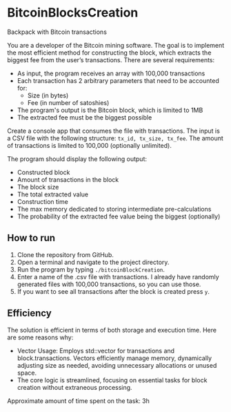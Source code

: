 # BitcoinBlocksCreation

Backpack with Bitcoin transactions

You are a developer of the Bitcoin mining software. The goal is to implement the most efficient method for constructing the block, which extracts the biggest fee from the user’s transactions. There are several requirements:

- As input, the program receives an array with 100,000 transactions
- Each transaction has 2 arbitrary parameters that need to be accounted for:
	- Size (in bytes)
	- Fee (in number of satoshies)
- The program's output is the Bitcoin block, which is limited to 1MB
- The extracted fee must be the biggest possible

Create a console app that consumes the file with transactions. The input is a CSV file with the following structure: `tx_id, tx_size, tx_fee`. The amount of transactions is limited to 100,000 (optionally unlimited).

The program should display the following output:

- Constructed block
- Amount of transactions in the block
- The block size
- The total extracted value
- Construction time
- The max memory dedicated to storing intermediate pre-calculations
- The probability of the extracted fee value being the biggest (optionally)

## How to run

1. Clone the repository from GitHub.
2. Open a terminal and navigate to the project directory.
3. Run the program by typing `./bitcoinBlockCreation`.
4. Enter a name of the .csv file with transactions. I already have randomly generated files with 100,000 transactions, so you can use those.
5. If you want to see all transactions after the block is created press `y`.

## Efficiency

The solution is efficient in terms of both storage and execution time. Here are some reasons why:

- Vector Usage: Employs std::vector for transactions and block.transactions. Vectors efficiently manage memory, dynamically adjusting size as needed, avoiding unnecessary allocations or unused space.
- The core logic is streamlined, focusing on essential tasks for block creation without extraneous processing.

Approximate amount of time spent on the task: 3h